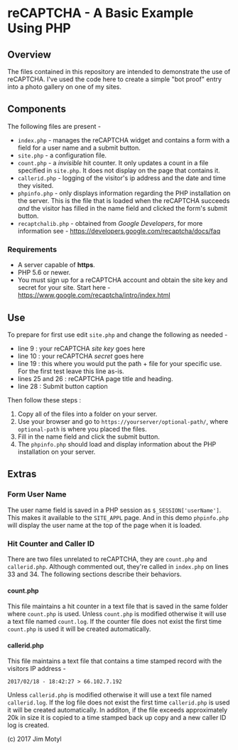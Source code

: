 # reCAPTCHA - A Basic Example Using PHP

## Overview

The files contained in this repository are intended to demonstrate the use of reCAPTCHA. I've used the code here to create a simple "bot proof" entry into a photo gallery on one of my sites.

## Components

The following files are present - 

* `index.php` - manages the reCAPTCHA widget and contains a form with a field for a user name and a submit button. 
* `site.php` - a configuration file.
* `count.php` - a *invisible* hit counter. It only updates a count in a file specified in `site.php`. It does not display on the page that contains it.
* `callerid.php` - logging of the visitor's ip address and the date and time they visited.
* `phpinfo.php` - only displays information regarding the PHP installation on the server. This is the file that is loaded when the reCAPTCHA succeeds *and* the visitor has filled in the name field and clicked the form's submit button.
* `recaptchalib.php` - obtained from *Google Developers*, for more information see - <https://developers.google.com/recaptcha/docs/faq>

### Requirements

* A server capable of **https**. 
* PHP 5.6 or newer.
* You must sign up for a reCAPTCHA account and obtain the site key and secret for your site. Start here - <https://www.google.com/recaptcha/intro/index.html>

## Use

To prepare for first use edit `site.php` and change the following as needed - 

* line 9 : your reCAPTCHA *site key* goes here
* line 10 : your reCAPTCHA *secret* goes here
* line 19 : this where you would put the path + file for your specific use. For the first test leave this line as-is.
* lines 25 and 26 : reCAPTCHA page title and heading.
* line 28 : Submit button caption

Then follow these steps :

1. Copy all of the files into a folder on your server.
2. Use your browser and go to `https://yourserver/optional-path/`, where `optional-path` is where you placed the files.
3. Fill in the name field and click the submit button.
4. The `phpinfo.php` should load and display information about the PHP installation on your server.

## Extras

### Form User Name

The user name field is saved in a PHP session as `$_SESSION['userName']`. This makes it available to the `SITE_APPL` page. And in this demo `phpinfo.php` will display the user name at the top of the page when it is loaded.

### Hit Counter and Caller ID

There are two files unrelated to reCAPTCHA, they are `count.php` and `callerid.php`. Although commented out, they're called in `index.php` on lines 33 and 34. The following sections describe their behaviors.

#### count.php

This file maintains a hit counter in a text file that is saved in the same folder where `count.php` is used. Unless `count.php` is modified otherwise it will use a text file named `count.log`. If the counter file does not exist the first time `count.php` is used it will be created automatically.

#### callerid.php

This file maintains a text file that contains a time stamped record with the visitors IP address - 

`2017/02/18 - 18:42:27 > 66.102.7.192`

Unless `callerid.php` is modified otherwise it will use a text file named `callerid.log`. If the log file does not exist the first time `callerid.php` is used it will be created automatically. In additon, if the file exceeds approximately 20k in size it is copied to a time stamped back up copy and a new caller ID log is created.



(c) 2017 Jim Motyl

